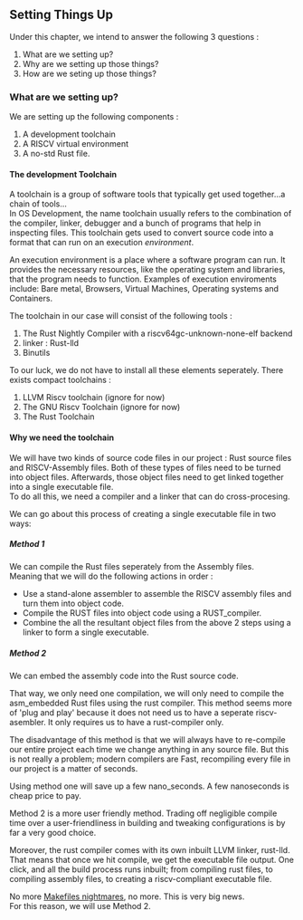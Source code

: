 ## Setting Things Up

Under this chapter, we intend to answer the following 3 questions :
1. What are we setting up?
2. Why are we setting up those things?
3. How are we seting up those things?


### What are we setting up?  
We are setting up the following components : 
1. A development toolchain
2. A RISCV virtual environment 
3. A no-std Rust file.


#### The development Toolchain
A toolchain is a group of software tools that typically get used together...a chain of tools...  
In OS Development, the name toolchain usually refers to the combination of the compiler, linker, debugger and a bunch of programs that help in inspecting files. This toolchain gets used to convert source code into a format that can run on an execution *environment*.

An execution environment is a place where a software program can run. It provides the necessary resources, like the operating system and libraries, that the program needs to function. Examples of execution enviroments include: Bare metal, Browsers, Virtual Machines, Operating systems and Containers.

The toolchain in our case will consist of the following tools :
1. The Rust Nightly Compiler with a riscv64gc-unknown-none-elf backend
2. linker : Rust-lld
3. Binutils 

To our luck, we do not have to install all these elements seperately. There exists compact toolchains :
1. LLVM Riscv toolchain (ignore for now)
2. The GNU Riscv Toolchain (ignore for now)
3. The Rust Toolchain

#### Why we need the toolchain
We will have two kinds of source code files in our project : Rust source files and RISCV-Assembly files. Both of these types of files need to be turned into object files. Afterwards, those object files need to get linked together into a single executable file.  
To do all this, we need a compiler and a linker that can do cross-procesing.  

We can go about this process of creating a single executable file in two ways:  
##### Method 1
We can compile the Rust files seperately from the Assembly files.  
Meaning that we will do the following actions in order : 
- Use a stand-alone assembler to assemble the RISCV assembly files and turn them into object code.  
- Compile the RUST files into object code using a RUST_compiler.  
- Combine the all the resultant object files from the above 2 steps using a linker to form a single executable. 

##### Method 2
We can embed the assembly code into the Rust source code.  

That way, we only need one compilation, we will only need to compile the asm_embedded Rust files using the rust compiler. This method seems more of 'plug and play' because it does not need us to have a seperate riscv-asembler. It only requires us to have a rust-compiler only.    

The disadvantage of this method is that we will always have to re-compile our entire project each time we change anything in any source file. But this is not really a problem; modern compilers are Fast, recompiling every file in our project is a matter of seconds.  

Using method one will save up a few nano_seconds. A few nanoseconds is cheap price to pay.  

Method 2  is a more user friendly method. Trading off negligible compile time over a user-friendliness in building and tweaking configurations is by far a very good choice.  

Moreover, the rust compiler comes with its own inbuilt LLVM linker, rust-lld. That means that once we hit compile, we get the executable file output. One click, and all the build process runs inbuilt; from compiling rust files, to compiling assembly files, to creating a riscv-compliant executable file.

No more [Makefiles nightmares](https://makefiletutorial.com/), no more. This is very big news.  
For this reason, we will use Method 2.


